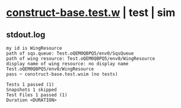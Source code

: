 # [construct-base.test.w](../../../../../examples/tests/valid/construct-base.test.w) | test | sim

## stdout.log
```log
my id is WingResource
path of sqs.queue: Test.oQEM0QBPQ5/env0/SqsQueue
path of wing resource: Test.oQEM0QBPQ5/env0/WingResource
display name of wing resource: no display name
Test.oQEM0QBPQ5/env0/WingResource
pass ─ construct-base.test.wsim (no tests)

Tests 1 passed (1)
Snapshots 1 skipped
Test Files 1 passed (1)
Duration <DURATION>
```

